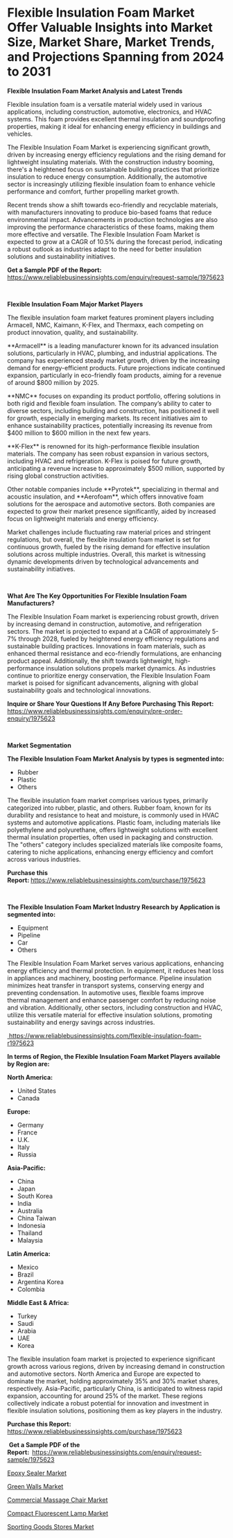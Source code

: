 <p><h1>Flexible Insulation Foam Market Offer Valuable Insights into Market Size, Market Share, Market Trends, and Projections Spanning from 2024 to 2031</h1></p><p><strong>Flexible Insulation Foam Market Analysis and Latest Trends</strong></p>
<p><p>Flexible insulation foam is a versatile material widely used in various applications, including construction, automotive, electronics, and HVAC systems. This foam provides excellent thermal insulation and soundproofing properties, making it ideal for enhancing energy efficiency in buildings and vehicles.</p><p>The Flexible Insulation Foam Market is experiencing significant growth, driven by increasing energy efficiency regulations and the rising demand for lightweight insulating materials. With the construction industry booming, there's a heightened focus on sustainable building practices that prioritize insulation to reduce energy consumption. Additionally, the automotive sector is increasingly utilizing flexible insulation foam to enhance vehicle performance and comfort, further propelling market growth.</p><p>Recent trends show a shift towards eco-friendly and recyclable materials, with manufacturers innovating to produce bio-based foams that reduce environmental impact. Advancements in production technologies are also improving the performance characteristics of these foams, making them more effective and versatile. The Flexible Insulation Foam Market is expected to grow at a CAGR of 10.5% during the forecast period, indicating a robust outlook as industries adapt to the need for better insulation solutions and sustainability initiatives.</p></p>
<p><strong>Get a Sample PDF of the Report:&nbsp;</strong> <a href="https://www.reliablebusinessinsights.com/enquiry/request-sample/1975623?utm_campaign=1119&utm_medium=2&utm_source=Github&utm_content=ia&utm_term=14112024&utm_id=flexible-insulation-foam">https://www.reliablebusinessinsights.com/enquiry/request-sample/1975623</a></p>
<p>&nbsp;</p>
<p><strong>Flexible Insulation Foam Major Market Players</strong></p>
<p><p>The flexible insulation foam market features prominent players including Armacell, NMC, Kaimann, K-Flex, and Thermaxx, each competing on product innovation, quality, and sustainability. </p><p>**Armacell** is a leading manufacturer known for its advanced insulation solutions, particularly in HVAC, plumbing, and industrial applications. The company has experienced steady market growth, driven by the increasing demand for energy-efficient products. Future projections indicate continued expansion, particularly in eco-friendly foam products, aiming for a revenue of around $800 million by 2025.</p><p>**NMC** focuses on expanding its product portfolio, offering solutions in both rigid and flexible foam insulation. The company’s ability to cater to diverse sectors, including building and construction, has positioned it well for growth, especially in emerging markets. Its recent initiatives aim to enhance sustainability practices, potentially increasing its revenue from $400 million to $600 million in the next few years.</p><p>**K-Flex** is renowned for its high-performance flexible insulation materials. The company has seen robust expansion in various sectors, including HVAC and refrigeration. K-Flex is poised for future growth, anticipating a revenue increase to approximately $500 million, supported by rising global construction activities.</p><p>Other notable companies include **Pyrotek**, specializing in thermal and acoustic insulation, and **Aerofoam**, which offers innovative foam solutions for the aerospace and automotive sectors. Both companies are expected to grow their market presence significantly, aided by increased focus on lightweight materials and energy efficiency.</p><p>Market challenges include fluctuating raw material prices and stringent regulations, but overall, the flexible insulation foam market is set for continuous growth, fueled by the rising demand for effective insulation solutions across multiple industries. Overall, this market is witnessing dynamic developments driven by technological advancements and sustainability initiatives.</p></p>
<p>&nbsp;</p>
<p><strong>What Are The Key Opportunities For Flexible Insulation Foam Manufacturers?</strong></p>
<p><p>The Flexible Insulation Foam market is experiencing robust growth, driven by increasing demand in construction, automotive, and refrigeration sectors. The market is projected to expand at a CAGR of approximately 5-7% through 2028, fueled by heightened energy efficiency regulations and sustainable building practices. Innovations in foam materials, such as enhanced thermal resistance and eco-friendly formulations, are enhancing product appeal. Additionally, the shift towards lightweight, high-performance insulation solutions propels market dynamics. As industries continue to prioritize energy conservation, the Flexible Insulation Foam market is poised for significant advancements, aligning with global sustainability goals and technological innovations.</p></p>
<p><strong>Inquire or Share Your Questions If Any Before Purchasing This Report:</strong> <a href="https://www.reliablebusinessinsights.com/enquiry/pre-order-enquiry/1975623?utm_campaign=1119&utm_medium=2&utm_source=Github&utm_content=ia&utm_term=14112024&utm_id=flexible-insulation-foam">https://www.reliablebusinessinsights.com/enquiry/pre-order-enquiry/1975623</a></p>
<p>&nbsp;</p>
<p><strong>Market Segmentation</strong></p>
<p><strong>The Flexible Insulation Foam Market Analysis by types is segmented into:</strong></p>
<p><ul><li>Rubber</li><li>Plastic</li><li>Others</li></ul></p>
<p><p>The flexible insulation foam market comprises various types, primarily categorized into rubber, plastic, and others. Rubber foam, known for its durability and resistance to heat and moisture, is commonly used in HVAC systems and automotive applications. Plastic foam, including materials like polyethylene and polyurethane, offers lightweight solutions with excellent thermal insulation properties, often used in packaging and construction. The "others" category includes specialized materials like composite foams, catering to niche applications, enhancing energy efficiency and comfort across various industries.</p></p>
<p><strong>Purchase this Report:&nbsp;</strong><a href="https://www.reliablebusinessinsights.com/purchase/1975623?utm_campaign=1119&utm_medium=2&utm_source=Github&utm_content=ia&utm_term=14112024&utm_id=flexible-insulation-foam">https://www.reliablebusinessinsights.com/purchase/1975623</a></p>
<p>&nbsp;</p>
<p><strong>The Flexible Insulation Foam Market Industry Research by Application is segmented into:</strong></p>
<p><ul><li>Equipment</li><li>Pipeline</li><li>Car</li><li>Others</li></ul></p>
<p><p>The Flexible Insulation Foam Market serves various applications, enhancing energy efficiency and thermal protection. In equipment, it reduces heat loss in appliances and machinery, boosting performance. Pipeline insulation minimizes heat transfer in transport systems, conserving energy and preventing condensation. In automotive uses, flexible foams improve thermal management and enhance passenger comfort by reducing noise and vibration. Additionally, other sectors, including construction and HVAC, utilize this versatile material for effective insulation solutions, promoting sustainability and energy savings across industries.</p></p>
<p><a href="https://www.reliablebusinessinsights.com/flexible-insulation-foam-r1975623?utm_campaign=1119&utm_medium=2&utm_source=Github&utm_content=ia&utm_term=14112024&utm_id=flexible-insulation-foam">&nbsp;https://www.reliablebusinessinsights.com/flexible-insulation-foam-r1975623</a></p>
<p><strong>In terms of Region, the Flexible Insulation Foam Market Players available by Region are:</strong></p>
<p>
    <p> <strong> North America: </strong>
        <ul>
            <li>United States</li>
            <li>Canada</li>
        </ul>
        </p> 
    <p> <strong> Europe: </strong>
        <ul>
            <li>Germany</li>
            <li>France</li>
            <li>U.K.</li>
            <li>Italy</li>
            <li>Russia</li>
        </ul>
        </p> 
    <p> <strong> Asia-Pacific: </strong>
        <ul>
            <li>China</li>
            <li>Japan</li>
            <li>South Korea</li>
            <li>India</li>
            <li>Australia</li>
            <li>China Taiwan</li>
            <li>Indonesia</li>
            <li>Thailand</li>
            <li>Malaysia</li>
        </ul>
        </p> 
    <p> <strong> Latin America: </strong>
        <ul>
            <li>Mexico</li>
            <li>Brazil</li>
            <li>Argentina Korea</li>
            <li>Colombia</li>
        </ul>
        </p> 
    <p> <strong> Middle East & Africa: </strong>
        <ul>
            <li>Turkey</li>
            <li>Saudi</li>
            <li>Arabia</li>
            <li>UAE</li>
            <li>Korea</li>
        </ul>
    </p>
    </p>
<p><p>The flexible insulation foam market is projected to experience significant growth across various regions, driven by increasing demand in construction and automotive sectors. North America and Europe are expected to dominate the market, holding approximately 35% and 30% market shares, respectively. Asia-Pacific, particularly China, is anticipated to witness rapid expansion, accounting for around 25% of the market. These regions collectively indicate a robust potential for innovation and investment in flexible insulation solutions, positioning them as key players in the industry.</p></p>
<p><strong>Purchase this Report: </strong><a href="https://www.reliablebusinessinsights.com/purchase/1975623?utm_campaign=1119&utm_medium=2&utm_source=Github&utm_content=ia&utm_term=14112024&utm_id=flexible-insulation-foam">https://www.reliablebusinessinsights.com/purchase/1975623</a></p>
<p>&nbsp;<strong>Get a Sample PDF of the Report:&nbsp;&nbsp;</strong><a href="https://www.reliablebusinessinsights.com/enquiry/request-sample/1975623?utm_campaign=1119&utm_medium=2&utm_source=Github&utm_content=ia&utm_term=14112024&utm_id=flexible-insulation-foam">https://www.reliablebusinessinsights.com/enquiry/request-sample/1975623</a></p>
<p><strong></strong></p>
<p><p><a href="https://github.com/JakirUddin651/Market-Research-Report-List-1/blob/main/epoxy-sealer-market.md?utm_campaign=1119&utm_medium=2&utm_source=Github&utm_content=ia&utm_term=14112024&utm_id=flexible-insulation-foam">Epoxy Sealer Market</a></p><p><a href="https://issuu.com/reportprime-2/docs/green-walls-market-size-2030.pptx_5b6413cd5b6a44?utm_campaign=1119&utm_medium=2&utm_source=Github&utm_content=ia&utm_term=14112024&utm_id=flexible-insulation-foam">Green Walls Market</a></p><p><a href="https://www.linkedin.com/pulse/commercial-massage-chair-market-dynamics-application-tnxtc?utm_campaign=1119&utm_medium=2&utm_source=Github&utm_content=ia&utm_term=14112024&utm_id=flexible-insulation-foam">Commercial Massage Chair Market</a></p><p><a href="https://www.linkedin.com/pulse/compact-fluorescent-lamp-industry-analysis-report-market-gtwbc?utm_campaign=1119&utm_medium=2&utm_source=Github&utm_content=ia&utm_term=14112024&utm_id=flexible-insulation-foam">Compact Fluorescent Lamp Market</a></p><p><a href="https://issuu.com/reportprime-2/docs/sporting-goods-stores-market-size-2_cca064e229cb6c?utm_campaign=1119&utm_medium=2&utm_source=Github&utm_content=ia&utm_term=14112024&utm_id=flexible-insulation-foam">Sporting Goods Stores Market</a></p></p>